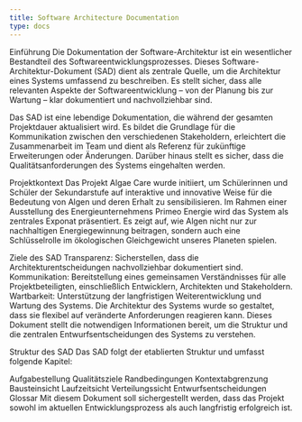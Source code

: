 ```yaml
---
title: Software Architecture Documentation
type: docs
---
```


Einführung
Die Dokumentation der Software-Architektur ist ein wesentlicher Bestandteil des Softwareentwicklungsprozesses. Dieses Software-Architektur-Dokument (SAD) dient als zentrale Quelle, um die Architektur eines Systems umfassend zu beschreiben. Es stellt sicher, dass alle relevanten Aspekte der Softwareentwicklung – von der Planung bis zur Wartung – klar dokumentiert und nachvollziehbar sind.

Das SAD ist eine lebendige Dokumentation, die während der gesamten Projektdauer aktualisiert wird. Es bildet die Grundlage für die Kommunikation zwischen den verschiedenen Stakeholdern, erleichtert die Zusammenarbeit im Team und dient als Referenz für zukünftige Erweiterungen oder Änderungen. Darüber hinaus stellt es sicher, dass die Qualitätsanforderungen des Systems eingehalten werden.

Projektkontext
Das Projekt Algae Care wurde initiiert, um Schülerinnen und Schüler der Sekundarstufe auf interaktive und innovative Weise für die Bedeutung von Algen und deren Erhalt zu sensibilisieren. Im Rahmen einer Ausstellung des Energieunternehmens Primeo Energie wird das System als zentrales Exponat präsentiert. Es zeigt auf, wie Algen nicht nur zur nachhaltigen Energiegewinnung beitragen, sondern auch eine Schlüsselrolle im ökologischen Gleichgewicht unseres Planeten spielen.

Ziele des SAD
Transparenz: Sicherstellen, dass die Architekturentscheidungen nachvollziehbar dokumentiert sind.
Kommunikation: Bereitstellung eines gemeinsamen Verständnisses für alle Projektbeteiligten, einschließlich Entwicklern, Architekten und Stakeholdern.
Wartbarkeit: Unterstützung der langfristigen Weiterentwicklung und Wartung des Systems.
Die Architektur des Systems wurde so gestaltet, dass sie flexibel auf veränderte Anforderungen reagieren kann. Dieses Dokument stellt die notwendigen Informationen bereit, um die Struktur und die zentralen Entwurfsentscheidungen des Systems zu verstehen.

Struktur des SAD
Das SAD folgt der etablierten Struktur und umfasst folgende Kapitel:

Aufgabestellung
Qualitätsziele
Randbedingungen
Kontextabgrenzung
Bausteinsicht
Laufzeitsicht
Verteilungssicht
Entwurfsentscheidungen
Glossar
Mit diesem Dokument soll sichergestellt werden, dass das Projekt sowohl im aktuellen Entwicklungsprozess als auch langfristig erfolgreich ist.